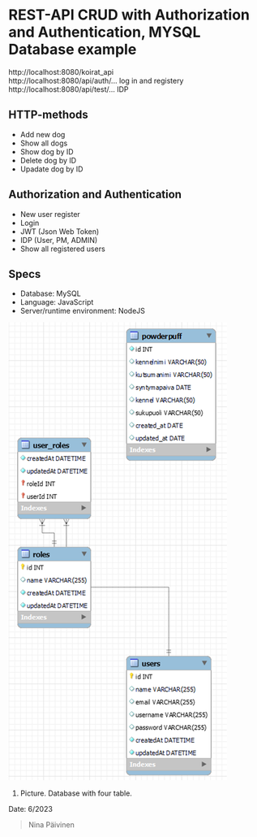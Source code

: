 # REST-API CRUD with Authorization and Authentication, MYSQL Database example

http://localhost:8080/koirat_api <br />
http://localhost:8080/api/auth/... log in and registery <br />
http://localhost:8080/api/test/... IDP

## HTTP-methods 
+ Add new dog
+ Show all dogs
+ Show dog by ID
+ Delete dog by ID
+ Upadate dog by ID

## Authorization and Authentication
+ New user register
+ Login
+ JWT (Json Web Token)
+ IDP (User, PM, ADMIN)
+ Show all registered users

## Specs
* Database: MySQL
* Language: JavaScript
* Server/runtime environment: NodeJS

![Alt text](image.png)
1. Picture. Database with four table.

Date: 6/2023
> Nina Päivinen
